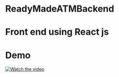 # ReadyMadeATMBackend
# Front end using React js 


# Demo

[![Watch the video](https://www.techsmith.com/blog/wp-content/uploads/2021/02/video-thumbnails-hero-1.png)](https://raw.githubusercontent.com/sugan0tech-presidio/ReadyMadeATMBackend/main/assets/ATM.mp4)
